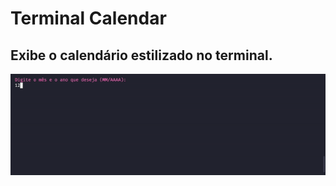 # Terminal Calendar

## Exibe o calendário estilizado no terminal.

![Image](src/assets/terminal.gif)

